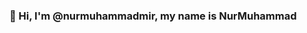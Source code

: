 ### 👋 Hi, I'm @nurmuhammadmir, my name is NurMuhammad

<!--
**Nurmuhammadmir/Nurmuhammadmir** is a ✨ _special_ ✨ repository because its `README.md` (this file) appears on your GitHub profile.

Here are some ideas to get you started:

### - 🔭 Interested in programming in Python (bots, server side of sites(backend), etc.)..
- 🌱 I’m currently learning java, js 
- 👯 I’m looking to collaborate on ITPark
- 🤔 I am actively work with Python
- 💬 Ask me about ...
- 📫 You can find me by email: mir29613@gmail.com
- 😄 Pronouns: ...
- ⚡ Fun fact: ...
-->
